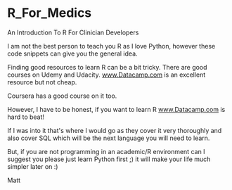 # R_For_Medics

An Introduction To R For Clinician Developers

I am not the best person to teach you R as I love Python, however these code snippets can give you the general idea.

Finding good resources to learn R can be a bit tricky. There are good courses on Udemy and Udacity.
www.Datacamp.com is an excellent resource but not cheap.

Coursera has a good course on it too.

However, I have to be honest, if you want to learn R www.Datacamp.com is hard to beat!

If I was into it that's where I would go as they cover it very thoroughly and also cover SQL which will be the next language you will need to learn.

But, if you are not programming in an academic/R environment can I suggest you please just learn Python first ;) it will make your life much simpler later on :)

Matt
